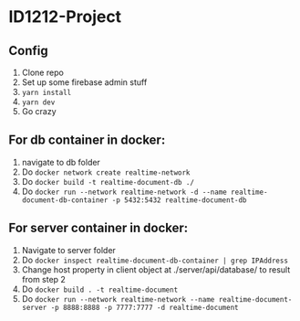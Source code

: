 # ID1212-Project

## Config
1. Clone repo
2. Set up some firebase admin stuff
3. `yarn install`
4. `yarn dev`
5. Go crazy

## For db container in docker:
1. navigate to db folder
1. Do `docker network create realtime-network`
1. Do `docker build -t realtime-document-db ./`
1. Do `docker run --network realtime-network -d --name realtime-document-db-container -p 5432:5432 realtime-document-db`
## For server container in docker:
1. Navigate to server folder
1. Do `docker inspect realtime-document-db-container | grep IPAddress`
1. Change host property in client object at ./server/api/database/ to result from step 2
1. Do `docker build . -t realtime-document`
1. Do `docker run --network realtime-network --name realtime-document-server -p 8888:8888 -p 7777:7777 -d realtime-document`

